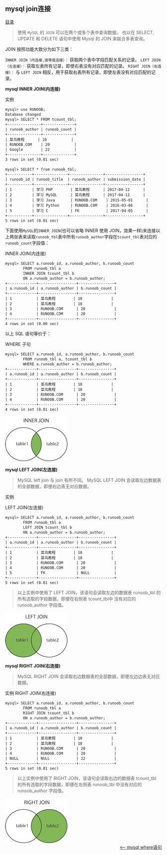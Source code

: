## mysql join连接


<a href="README.md">目录</a>

> 使用 `MySQL` 的 `JOIN` 可以在两个或多个表中查询数据。
> 也以在 SELECT, UPDATE 和 DELETE 语句中使用 Mysql 的 JOIN 来联合多表查询。

JOIN 按照功能大致分为如下三类：

`INNER JOIN（内连接,或等值连接）：` 获取两个表中字段匹配关系的记录。
`LEFT JOIN（左连接）：` 获取左表所有记录，即使右表没有对应匹配的记录。
`RIGHT JOIN（右连接）：` 与 `LEFT JOIN` 相反，用于获取右表所有记录，即使左表没有对应匹配的记录。

__mysql INNER JOIN(内连接)__

实例

```mysql
mysql> use RUNOOB;
Database changed
mysql> SELECT * FROM tcount_tbl;
+---------------+--------------+
| runoob_author | runoob_count |
+---------------+--------------+
| 菜鸟教程  	| 10           |
| RUNOOB.COM    | 20           |
| Google        | 22           |
+---------------+--------------+
3 rows in set (0.01 sec)

mysql> SELECT * from runoob_tbl;
+-----------+---------------+---------------+-----------------+
| runoob_id | runoob_title  | runoob_author | submission_date |
+-----------+---------------+---------------+-----------------+
| 1         | 学习 PHP    	| 菜鸟教程  	| 2017-04-12      |
| 2         | 学习 MySQL  	| 菜鸟教程  	| 2017-04-12      |
| 3         | 学习 Java   	| RUNOOB.COM    | 2015-05-01      |
| 4         | 学习 Python 	| RUNOOB.COM    | 2016-03-06      |
| 5         | 学习 C      	| FK            | 2017-04-05      |
+-----------+---------------+---------------+-----------------+
5 rows in set (0.01 sec)
```

下面使用`MySQL`的`INNER JOIN`(也可以省略 INNER 使用 JOIN，效果一样)来连接以上两张表来读取`runoob_tbl`表中所有`runoob_author`字段在`tcount_tbl`表对应的`runoob_count`字段值：

INNER JOIN(内连接)
```mysql
mysql> SELECT a.runoob_id, a.runoob_author, b.runoob_count
		FROM runoob_tbl a
		INNER JOIN tcount_tbl b
		ON a.runoob_author = b.runoob_author;
+-------------+-----------------+----------------+
| a.runoob_id | a.runoob_author | b.runoob_count |
+-------------+-----------------+----------------+
| 1           | 菜鸟教程    	| 10             |
| 2           | 菜鸟教程    	| 10             |
| 3           | RUNOOB.COM      | 20             |
| 4           | RUNOOB.COM      | 20             |
+-------------+-----------------+----------------+
4 rows in set (0.00 sec)
```
以上 SQL 语句等价于：

WHERE 子句
```mysql
mysql> SELECT a.runoob_id, a.runoob_author, b.runoob_count
		FROM runoob_tbl a, tcount_tbl b
		WHERE a.runoob_author = b.runoob_author;
+-------------+-----------------+----------------+
| a.runoob_id | a.runoob_author | b.runoob_count |
+-------------+-----------------+----------------+
| 1           | 菜鸟教程    	| 10             |
| 2           | 菜鸟教程    	| 10             |
| 3           | RUNOOB.COM      | 20             |
| 4           | RUNOOB.COM      | 20             |
+-------------+-----------------+----------------+
4 rows in set (0.01 sec)
```
<img src="imgs/inner_join.gif" alt="内部联接" />

__mysql LEFT JOIN(左连接)__

> MySQL left join 与 join 有所不同。 MySQL LEFT JOIN 会读取左边数据表的全部数据，即便右边表无对应数据。

实例

LEFT JOIN(左连接)
```mysql
mysql> SELECT a.runoob_id, a.runoob_author, b.runoob_count
		FROM runoob_tbl a
		LEFT JOIN tcount_tbl b
		ON a.runoob_author = b.runoob_author;
+-------------+-----------------+----------------+
| a.runoob_id | a.runoob_author | b.runoob_count |
+-------------+-----------------+----------------+
| 1           | 菜鸟教程    	| 10             |
| 2           | 菜鸟教程    	| 10             |
| 3           | RUNOOB.COM      | 20             |
| 4           | RUNOOB.COM      | 20             |
| 5           | FK              | NULL           |
+-------------+-----------------+----------------+
5 rows in set (0.01 sec)
```
> 以上实例中使用了 LEFT JOIN，该语句会读取左边的数据表 runoob_tbl 的所有选取的字段数据，即便在右侧表 tcount_tbl中 没有对应的 runoob_author 字段值。

<img src="imgs/left_join.gif" alt="左连接" />

__mysql RIGHT JOIN(右连接)__

> MySQL RIGHT JOIN 会读取右边数据表的全部数据，即便左边边表无对应数据。

实例
RIGHT JOIN(右连接)
```mysql
mysql> SELECT a.runoob_id, a.runoob_author, b.runoob_count
		FROM runoob_tbl a
		RIGHT JOIN tcount_tbl b
		ON a.runoob_author = b.runoob_author;
+-------------+-----------------+----------------+
| a.runoob_id | a.runoob_author | b.runoob_count |
+-------------+-----------------+----------------+
| 1           | 菜鸟教程    	| 10             |
| 2           | 菜鸟教程    	| 10             |
| 3           | RUNOOB.COM      | 20             |
| 4           | RUNOOB.COM      | 20             |
| NULL        | NULL            | 22             |
+-------------+-----------------+----------------+
5 rows in set (0.01 sec)
```
> 以上实例中使用了 RIGHT JOIN，该语句会读取右边的数据表 tcount_tbl 的所有选取的字段数据，即便在左侧表 runoob_tbl 中没有对应的runoob_author 字段值。

<img src="imgs/right_join.gif" alt="右连接" />

<br />
<a href="where-clause.md" style="float: right;"><—— mysql where语句</a>
<br />